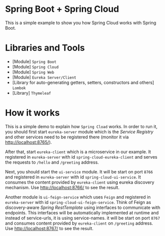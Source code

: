 # Spring Boot + Spring Cloud

This is a simple example to show you how Spring Cloud works with Spring Boot.

# Libraries and Tools
* [Module] `Spring Boot`
* [Module] `Spring Cloud`
* [Module] `Spring Web`
* [Module] `Eureka Server/Client`
* [Library for auto-generating getters, setters, constructors and others] `Lombok`
* [Library] `Thymeleaf`

# How it works
This is a simple demo to explain how `Spring Cload` works. In order to run it, you should first start 
`eureka-server` module which is the _Service Registry_ and other services need to be registered there 
(monitor it via [http://localhost:8765/](http://localhost:8765/)).

After that, start `eureka-client` which is a microservice in our example. It registered in `eureka-server` 
with id `spring-cloud-eureka-client` and serves the requests to `/hello` and `/greeting` address. 

Next, you should start the `ui-service` module. It will be start on port `8766` and registered in 
`eureka-server` with id `spring-cloud-ui-service`. It consumes the content provided by `eureka-client` 
using eureka discovery mechanism. Use [http://localhost:8766/](http://localhost:8766/) to see the result.

Another module is `ui-feign-service` which uses `Feign` and registered in `eureka-server` with id 
`spring-cloud-ui-feign-service`. Think of Feign as discovery-aware _Spring RestTemplate_ using 
interfaces to communicate with endpoints. This interfaces will be automatically implemented at 
runtime and instead of service-urls, it is using service-names. it will be start on port `8767` and 
consumes content provided by `eureka-client` on `/greeting` address. 
Use [http://localhost:8767/](http://localhost:8767/) to see the result.